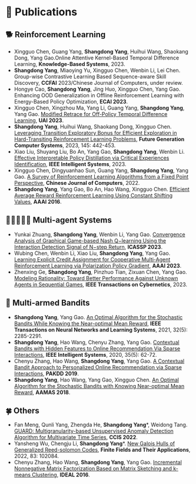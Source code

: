 
# 📝 Publications 
## 🐕 Reinforcement Learning
- Xingguo Chen, Guang Yang, **Shangdong Yang**, Huihui Wang, Shaokang Dong, Yang Gao.Online Attentive Kernel-Based Temporal Difference Learning, **Knowledge-Based Systems**, 2023.
- **Shangdong Yang**, Miaoying Yu, Xingguo Chen, Wenbin Li, Lei Chen. Group-wise Contrastive Learning Based Sequence-aware Skill Discovery, **CCFAI** 2023/Chinese Journal of Computers, under review.
- Hongye Cao, **Shangdong Yang**, Jing Huo, Xingguo Chen, Yang Gao. Enhancing OOD Generalization in Offline Reinforcement Learning with Energy-Based Policy Optimization, **ECAI 2023**.
- Xingguo Chen, Xingzhou Ma, Yang Li, Guang Yang, **Shangdong Yang**, Yang Gao. [Modified Retrace for Off-Policy Temporal Difference Learning](https://openreview.net/forum?id=e5Th-IghYTM), **UAI 2023**.
- **Shangdong Yang**, Huihui Wang, Shaokang Dong, Xingguo Chen. [Leveraging Transition Exploratory Bonus for Efficient Exploration in Hard-Transiting Reinforcement Learning Problems](https://www.sciencedirect.com/science/article/pii/S0167739X2300136X?via%3Dihub), **Future Generation Computer Systems**, 2023, 145: 442-453.
- Xiao Liu, Shuyang Liu, Bo An, Yang Gao, **Shangdong Yang**, Wenbin Li. [Effective Interpretable Policy Distillation via Critical Experiences Identification](https://ieeexplore.ieee.org/abstract/document/10098283), **IEEE Intelligent Systems**, 2023.
- Xingguo Chen, Dingyuanhao Sun, Guang Yang, **Shangdong Yang**, Yang Gao. [A Survey of Reinforcement Learning Algorithms from a Fixed Point Perspective](http://cjc.ict.ac.cn/qwjs/view.asp?id=5782), **Chinese Journal of Computers**, 2022.
- **Shangdong Yang**, Yang Gao, Bo An, Hao Wang, Xingguo Chen. [Efficient Average Reward Reinforcement Learning Using Constant Shifting Values](https://ojs.aaai.org/index.php/AAAI/article/view/10285), **AAAI 2016**.

## 🧑🏻‍🤝‍🧑🏼 Multi-agent Systems
- Yunkai Zhuang, **Shangdong Yang**, Wenbin Li, Yang Gao. [Convergence Analysis of Graphical Game-based Nash Q−learning Using the Interaction Detection Signal of N−step Return](https://ieeexplore.ieee.org/document/10095235), **ICASSP 2023**.
- Wubing Chen, Wenbin Li, Xiao Liu, **Shangdong Yang**, Yang Gao. [Learning Explicit Credit Assignment for Cooperative Multi-Agent Reinforcement Learning via Polarization Policy Gradient](https://ojs.aaai.org/index.php/AAAI/article/view/26364), **AAAI 2023**.
- Zhenxing Ge, **Shangdong Yang**, Pinzhuo Tian, Zixuan Chen, Yang Gao. [Modeling Rationality: Toward Better Performance Against Unknown Agents in Sequential Games](https://ieeexplore.ieee.org/abstract/document/9999061), **IEEE Transactions on Cybernetics**, 2023.

## 🎰 Multi-armed Bandits
- **Shangdong Yang**, Yang Gao. [An Optimal Algorithm for the Stochastic Bandits While Knowing the Near-optimal Mean Reward](https://ieeexplore.ieee.org/abstract/document/9104874), **IEEE Transactions on Neural Networks and Learning Systems**, 2021, 32(5): 2285-2291.
- **Shangdong Yang**, Hao Wang, Chenyu Zhang, Yang Gao. [Contextual Bandits with Hidden Features to Online Recommendation Via Sparse Interactions](https://ieeexplore.ieee.org/abstract/document/9144427), **IEEE Intelligent Systems**, 2020, 35(5): 62-72.
- Chenyu Zhang, Hao Wang, **Shangdong Yang**, Yang Gao. [A Contextual Bandit Approach to Personalized Online Recommendation via Sparse Interactions](https://link.springer.com/chapter/10.1007/978-3-030-16145-3_31), **PAKDD 2019**.
- **Shangdong Yang**, Hao Wang, Yang Gao, Xingguo Chen. [An Optimal Algorithm for the Stochastic Bandits with Knowing Near-optimal Mean Reward](https://www.ifaamas.org/Proceedings/aamas2018/pdfs/p2130.pdf), **AAMAS 2018**.

## 🍀 Others
- Fan Meng, Qunli Yang, Zhengda He, **Shangdong Yang***, Weidong Tang. [GUARD: Multigranularity-based Unsupervised Anomaly Detection Algorithm for Multivariate Time Series](https://ieeexplore.ieee.org/abstract/document/10016429), **CCIS 2022**.
- Yansheng Wu, Chengju Li, **Shangdong Yang***. [New Galois Hulls of Generalized Reed-solomon Codes](https://www.sciencedirect.com/science/article/pii/S1071579722000934), **Finite Fields and Their Applications**, 2022, 83: 102084.
- Chenyu Zhang, Hao Wang, **Shangdong Yang**, Yang Gao. [Incremental Nonnegative Matrix Factorization Based on Matrix Sketching and k-means Clustering](https://link.springer.com/chapter/10.1007/978-3-319-46257-8_46), **IDEAL 2016**.
